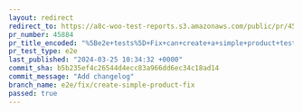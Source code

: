 ```yaml
---
layout: redirect
redirect_to: https://a8c-woo-test-reports.s3.amazonaws.com/public/pr/45884/e2e/index.html
pr_number: 45884
pr_title_encoded: "%5Be2e+tests%5D+Fix+can+create+a+simple+product+tests"
pr_test_type: e2e
last_published: "2024-03-25 10:34:32 +0000"
commit_sha: b5b235ef4c26544d4ecc83a966dd6ec34c18ad14
commit_message: "Add changelog"
branch_name: e2e/fix/create-simple-product-fix
passed: true
---
```

